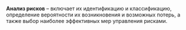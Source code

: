 **Анализ рисков** – включает их идентификацию и классификацию, определение вероятности их возникновения и возможных потерь, а также выбор наиболее эффективных мер управления рисками.